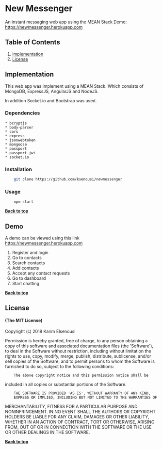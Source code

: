 # New Messenger

An instant messaging web app using the MEAN Stack
Demo: https://newmessenger.herokuapp.com

## Table of Contents

1. [Implementation](#implementation)
1. [License](#license)


## Implementation

This web app was implement using a MEAN Stack. Which consists of MongoDB, ExpressJS, AngularJS and NodeJS.

In addition Socket.io and Bootstrap was used.

### Dependencies
    * bcryptjs
    * body-parser
    * cors
    * express
    * jsonwebtoken
    * mongoose
    * passport
    * passport-jwt
    * socket.io

### Installation
```bash
    git clone https://github.com/ksenousi/newmessenger
```
### Usage
```bash
    npm start
```

**[Back to top](#table-of-contents)**

## Demo
A demo can be viewed using this link https://newmessenger.herokuapp.com
1. Register and login
1. Go to contacts
1. Search contacts
1. Add contacts
1. Accept any contact requests
1. Go to dashboard
1. Start chatting


**[Back to top](#table-of-contents)**

## License

#### (The MIT License)

Copyright (c) 2018 Karim Elsenousi

Permission is hereby granted, free of charge, to any person obtaining
a copy of this software and associated documentation files (the
'Software'), to deal in the Software without restriction, including
without limitation the rights to use, copy, modify, merge, publish,
        distribute, sublicense, and/or sell copies of the Software, and to
permit persons to whom the Software is furnished to do so, subject to
the following conditions:

        The above copyright notice and this permission notice shall be
included in all copies or substantial portions of the Software.

        THE SOFTWARE IS PROVIDED 'AS IS', WITHOUT WARRANTY OF ANY KIND,
        EXPRESS OR IMPLIED, INCLUDING BUT NOT LIMITED TO THE WARRANTIES OF
MERCHANTABILITY, FITNESS FOR A PARTICULAR PURPOSE AND NONINFRINGEMENT.
        IN NO EVENT SHALL THE AUTHORS OR COPYRIGHT HOLDERS BE LIABLE FOR ANY
CLAIM, DAMAGES OR OTHER LIABILITY, WHETHER IN AN ACTION OF CONTRACT,
        TORT OR OTHERWISE, ARISING FROM, OUT OF OR IN CONNECTION WITH THE
SOFTWARE OR THE USE OR OTHER DEALINGS IN THE SOFTWARE.

**[Back to top](#table-of-contents)**
